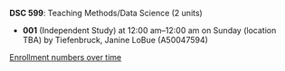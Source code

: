 **DSC 599**: Teaching Methods/Data Science (2 units)

- **001** (Independent Study) at 12:00 am–12:00 am on Sunday (location TBA) by Tiefenbruck, Janine LoBue (A50047594)

[Enrollment numbers over time](./DSC599.tsv)
